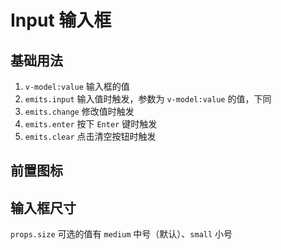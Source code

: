# Input 输入框

## 基础用法

1. `v-model:value` 输入框的值
2. `emits.input` 输入值时触发，参数为 `v-model:value` 的值，下同
3. `emits.change` 修改值时触发
4. `emits.enter` 按下 `Enter` 键时触发
5. `emits.clear` 点击清空按钮时触发

<preview path="./demos/basic.vue"></preview>

<!--@include: @/component/@parts/props-native.md-->

<preview path="./demos/native.vue"></preview>

## 前置图标

<!--@include: @/component/@parts/props-icon.md-->

<preview path="./demos/icon.vue"></preview>

## 输入框尺寸

`props.size` 可选的值有 `medium` 中号（默认）、`small` 小号

<preview path="./demos/size.vue"></preview>
